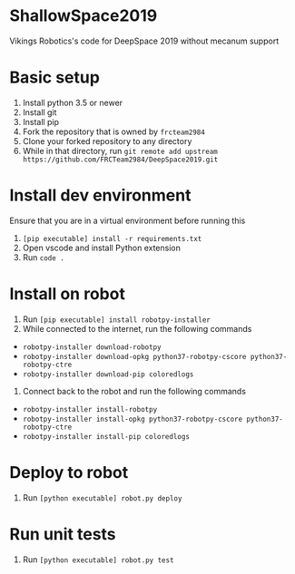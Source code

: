 # ShallowSpace2019
Vikings Robotics's code for DeepSpace 2019 without mecanum support

# Basic setup
1. Install python 3.5 or newer
2. Install git
3. Install pip
4. Fork the repository that is owned by `frcteam2984`
5. Clone your forked repository to any directory
6. While in that directory, run `git remote add upstream https://github.com/FRCTeam2984/DeepSpace2019.git`

# Install dev environment
Ensure that you are in a virtual environment before running this
1. `[pip executable] install -r requirements.txt`
2. Open vscode and install Python extension
3. Run `code .`

# Install on robot
1. Run `[pip executable] install robotpy-installer`
2. While connected to the internet, run the following commands
* `robotpy-installer download-robotpy`
* `robotpy-installer download-opkg python37-robotpy-cscore python37-robotpy-ctre`
* `robotpy-installer download-pip coloredlogs`
1. Connect back to the robot and run the following commands
* `robotpy-installer install-robotpy`
* `robotpy-installer install-opkg python37-robotpy-cscore python37-robotpy-ctre`
* `robotpy-installer install-pip coloredlogs`

# Deploy to robot
1. Run `[python executable] robot.py deploy`

# Run unit tests
1. Run `[python executable] robot.py test`
